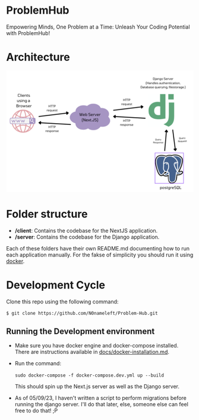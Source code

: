 # ProblemHub

Empowering Minds, One Problem at a Time: Unleash Your Coding Potential with ProblemHub!

# Architecture
![Architecture](static/images/architecture.png)

# Folder structure

- **/client**: Contains the codebase for the NextJS application.
- **/server**: Contains the codebase for the Django application.

Each of these folders have their own README.md documenting how to run each application manually. For the fakse of simplicity you should run it using [docker](#running-the-development-environment).


# Development Cycle
Clone this repo using the following command:
```
$ git clone https://github.com/N0nameleft/Problem-Hub.git
```

## Running the Development environment

- Make sure you have docker engine and docker-compose installed. There are instructions available in [docs/docker-installation.md](docs/docker-installation.md).
- Run the command:

    ```sudo docker-compose -f docker-compose.dev.yml up --build```

    This should spin up the Next.js server as well as the Django server.

- As of 05/09/23, I haven't written a script to perform migrations before running the django server. I'll do that later, else, someone else can feel free to do that! ;P
